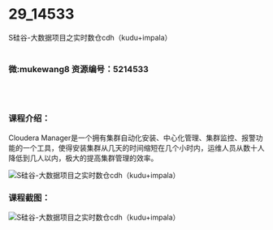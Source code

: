 # 29_14533
S硅谷-大数据项目之实时数仓cdh（kudu+impala）
<br/></br>
<h3>微:mukewang8 资源编号：5214533</h3>
<br/></br>
<h3>课程介绍：</h3>
<p>Cloudera Manager是一个拥有集群自动化安装、中心化管理、集群监控、报警功能的一个工具，使得安装集群从几天的时间缩短在几个小时内，运维人员从数十人降低到几人以内，极大的提高集群管理的效率。</p>
<p><img src="https://www.ko996.com/wp-content/uploads/img/2020/07/1-74-300x191.png" alt="S硅谷-大数据项目之实时数仓cdh（kudu+impala）"></p>
<div class="info-desc">
<h3>课程截图：</h3>
<p><img src="https://www.ko996.com/wp-content/uploads/img/2020/07/2-72.png" alt="S硅谷-大数据项目之实时数仓cdh（kudu+impala）"></p>


			
</div>
